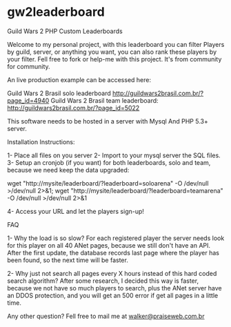 gw2leaderboard
==============

Guild Wars 2 PHP Custom Leaderboards

Welcome to my personal project, with this leaderboard you can filter Players by guild, server, or anything you want, you can also rank these players by your filter.
Fell free to fork or help-me with this project. It's from community for community.

An live production example can be accessed here:

Guild Wars 2 Brasil solo leaderboard http://guildwars2brasil.com.br/?page_id=4940
Guild Wars 2 Brasil team leaderboard: http://guildwars2brasil.com.br/?page_id=5022

This software needs to be hosted in a server with Mysql And PHP 5.3+ server.

Installation Instructions:

1- Place all files on you server
2- Import to your mysql server the SQL files.
3- Setup an cronjob (if you want) for both leaderboards, solo and team, because we need keep the data upgraded:

wget "http://mysite/leaderboard/?leaderboard=soloarena" -O /dev/null >/dev/null 2>&1; wget "http://mysite/leaderboard/?leaderboard=teamarena" -O /dev/null >/dev/null 2>&1

4- Access your URL and let the players sign-up!

FAQ

1- Why the load is so slow?
For each registered player the server needs look for this player on all 40 ANet pages, because we still don't have an API.
After the first update, the database records last page where the player has been found, so the next time will be faster.

2- Why just not search all pages every X hours instead of this hard coded search algorithm?
After some research, I decided this way is faster, because we not have so much players to search, plus the ANet server have an DDOS protection, and you will get an 500 error if get all pages in a little time.

Any other question? Fell free to mail me at walker@praiseweb.com.br
